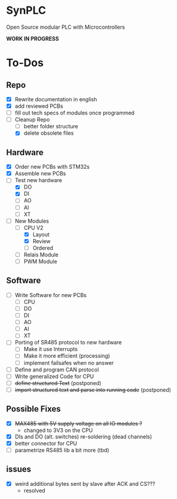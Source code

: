 # SynPLC

Open Source modular PLC with Microcontrollers

**WORK IN PROGRESS**

# To-Dos

## Repo

- [x] Rewrite documentation in english
- [x] add reviewed PCBs
- [ ] fill out tech specs of modules once programmed
- [ ] Cleanup Repo
  - [ ] better folder structure
  - [X] delete obsolete files

## Hardware

- [x] Order new PCBs with STM32s
- [x] Assemble new PCBs
- [ ] Test new hardware
  - [X] DO
  - [X] DI
  - [ ] AO
  - [ ] AI
  - [ ] XT
- [ ] New Modules
  - [ ] CPU V2
    - [X] Layout
    - [X] Review
    - [ ] Ordered
  - [ ] Relais Module
  - [ ] PWM Module

## Software

- [ ] Write Software for new PCBs
  - [ ] CPU
  - [ ] DO
  - [ ] DI
  - [ ] AO
  - [ ] AI
  - [ ] XT
- [ ] Porting of SR485 protocol to new hardware
  - [ ] Make it use Interrupts
  - [ ] Make it more efficient (processing)
  - [ ] implement failsafes when no answer
- [ ] Define and program CAN protocol
- [ ] Write generalized Code for CPU
- [ ] ~~define structured Text~~ (postponed)
- [ ] ~~import structured text and parse into running code~~ (postponed)

## Possible Fixes

- [x] ~~MAX485 with 5V supply voltage on all IO modules ?~~
  - changed to 3V3 on the CPU
- [x] DIs and DO (alt. switches) re-soldering (dead channels)
- [x] better connector for CPU
- [ ] parametrize RS485 lib a bit more (tbd)

## issues

- [x] weird additional bytes sent by slave after ACK and CS???
  - resolved

